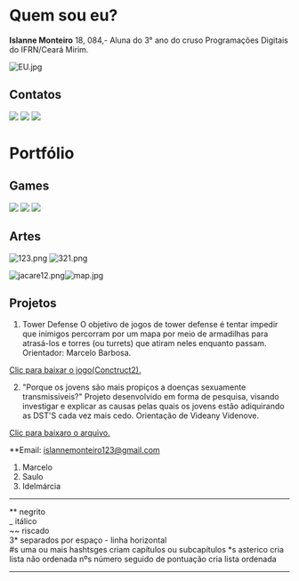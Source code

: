 
# Quem sou eu?
   **Islanne Monteiro**
18, 084,- Aluna do 3° ano do cruso Programações Digitais do IFRN/Ceará Mirim.

![EU.jpg](EU.jpg)

   
## Contatos
 
[![](face12.png)](https://www.facebook.com/islanne.monteiro) [![](iss.png)](https://www.instagram.com/islannemont/)
[![](email.png)](https://www.facebook.com/islanne.monteiro)

# Portfólio

## Games

[![](domi2.png)](https://joozi.github.io/Domination/)
[![](rais1.png)](https://rafaelapaivva.github.io/Rais/index)
[![](random.png)](https://jadsamiamedeiros.github.io/randomquiz/)

## Artes

![123.png](123.png) ![321.png](321.png)

![jacare12.png](jacare12.png)![map.jpg](map.jpg)


## Projetos

1. Tower Defense
O objetivo de jogos de tower defense é tentar impedir que inimigos percorram por um mapa por meio de armadilhas para atrasá-los e torres (ou turrets) que atiram neles enquanto passam. 
Orientador: Marcelo Barbosa.

[Clic para baixar o jogo(Conctruct2).](tower.capx)

2. "Porque os jovens são mais propiços a doenças sexuamente transmissiveis?"
Projeto desenvolvido em forma de pesquisa, visando investigar e explicar as causas pelas quais os jovens estão adiquirando as DST'S cada vez mais cedo. 
Orientação de Videany Videnove.

[Clic para baixaro o arquivo.](Projetobiologia.docx)

**Email: islannemonteiro123@gmail.com

1. Marcelo
2. Saulo
3. Idelmárcia
* * *

** negrito  
_ itálico  
~~ riscado  
3* separados por espaço - linha horizontal  
#s uma ou mais hashtsges criam capítulos ou subcapítulos
*s asterico cria lista não ordenada
nºs número seguido de pontuação cria lista ordenada

* * *
